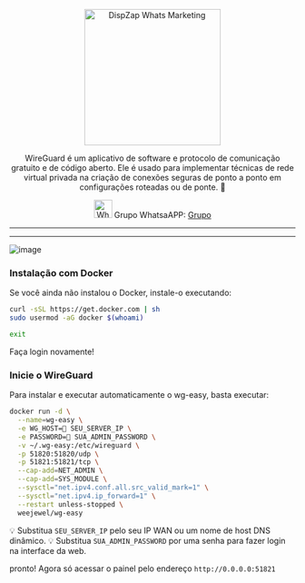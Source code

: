 <p align="center">
<img src="https://cwmkt.com.br/wp-content/uploads/2023/08/logo-github-cwmkt.svg" alt="DispZap Whats Marketing" width="240" />
<p align="center">WireGuard é um aplicativo de software e protocolo de comunicação gratuito e de código aberto. Ele é usado para implementar técnicas de rede virtual privada na criação de conexões seguras de ponto a ponto em configurações roteadas ou de ponte.
🚀</p>
</p>
  
<p align="center">
<img src="https://whatsapp.com/favicon.ico" alt="WhatsAPP-logo" width="32" />
<span>Grupo WhatsaAPP: </span>
<a href="https://chat.whatsapp.com/LOUXV1cWn0O1hQaz37xiRa" target="_blank">Grupo</a>
</p>

<hr />
<hr />

![image](https://github.com/cwmkt/wireguard/assets/34479816/5b6e1b8f-154a-47dd-a09a-ca191cd93a14)

### Instalação com Docker

Se você ainda não instalou o Docker, instale-o executando:

```bash
curl -sSL https://get.docker.com | sh
sudo usermod -aG docker $(whoami)
```
```bash
exit
```
Faça login novamente!

### Inicie o WireGuard
Para instalar e executar automaticamente o wg-easy, basta executar:

```bash
docker run -d \
  --name=wg-easy \
  -e WG_HOST=🚨 SEU_SERVER_IP \
  -e PASSWORD=🚨 SUA_ADMIN_PASSWORD \
  -v ~/.wg-easy:/etc/wireguard \
  -p 51820:51820/udp \
  -p 51821:51821/tcp \
  --cap-add=NET_ADMIN \
  --cap-add=SYS_MODULE \
  --sysctl="net.ipv4.conf.all.src_valid_mark=1" \
  --sysctl="net.ipv4.ip_forward=1" \
  --restart unless-stopped \
  weejewel/wg-easy
```

💡 Substitua `SEU_SERVER_IP` pelo seu IP WAN ou um nome de host DNS dinâmico.
💡 Substitua `SUA_ADMIN_PASSWORD` por uma senha para fazer login na interface da web.

pronto! Agora só acessar o painel pelo endereço `http://0.0.0.0:51821`
